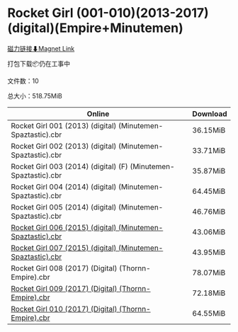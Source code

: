 # Rocket Girl (001-010)(2013-2017)(digital)(Empire+Minutemen)

[磁力链接⬇Magnet Link](magnet:?xt=urn:btih:ed843138d6de6590e41525ff60194c81174fee3e&dn=Rocket%20Girl%20%28001-010%29%282013-2017%29%28digital%29%28Empire%2BMinutemen%29)

打包下载📦仍在工事中

文件数：10

总大小：518.75MiB

Online | Download
--- | ---
Rocket Girl 001 (2013) (digital) (Minutemen-Spaztastic).cbr | 36.15MiB
Rocket Girl 002 (2013) (digital) (Minutemen-Spaztastic).cbr | 33.71MiB
Rocket Girl 003 (2014) (digital) (F) (Minutemen-Spaztastic).cbr | 35.87MiB
Rocket Girl 004 (2014) (digital) (Minutemen-Spaztastic).cbr | 64.45MiB
Rocket Girl 005 (2014) (digital) (Minutemen-Spaztastic).cbr | 46.76MiB
[Rocket Girl 006 (2015) (digital) (Minutemen-Spaztastic).cbr](https://github.com/alicewish/markdown/blob/master/comic/Rocket-Girl-006-2015-digital-Minutemen-Spaztastic-cbr.md) | 43.06MiB
[Rocket Girl 007 (2015) (digital) (Minutemen-Spaztastic).cbr](https://github.com/alicewish/markdown/blob/master/comic/Rocket-Girl-007-2015-digital-Minutemen-Spaztastic-cbr.md) | 43.95MiB
Rocket Girl 008 (2017) (Digital) (Thornn-Empire).cbr | 78.07MiB
[Rocket Girl 009 (2017) (Digital) (Thornn-Empire).cbr](https://github.com/alicewish/markdown/blob/master/comic/Rocket-Girl-009-2017-Digital-Thornn-Empire-cbr.md) | 72.18MiB
[Rocket Girl 010 (2017) (Digital) (Thornn-Empire).cbr](https://github.com/alicewish/markdown/blob/master/comic/Rocket-Girl-010-2017-Digital-Thornn-Empire-cbr.md) | 64.55MiB